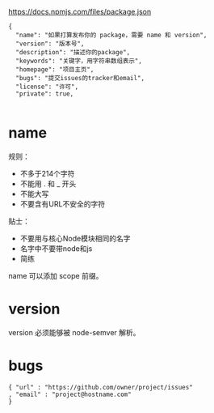 https://docs.npmjs.com/files/package.json  

```
{
  "name": "如果打算发布你的 package，需要 name 和 version",
  "version": "版本号",
  "description": "描述你的package",
  "keywords": "关键字，用字符串数组表示",
  "homepage": "项目主页",
  "bugs": "提交issues的tracker和email",
  "license": "许可",
  "private": true,
  
```

# name
规则：  
* 不多于214个字符
* 不能用 \. 和 \_ 开头
* 不能大写
* 不要含有URL不安全的字符

贴士：  
* 不要用与核心Node模块相同的名字
* 名字中不要带node和js
* 简练

name 可以添加 scope 前缀。  

# version
version 必须能够被 node-semver 解析。  

# bugs
```
{ "url" : "https://github.com/owner/project/issues"
, "email" : "project@hostname.com"
}
```

